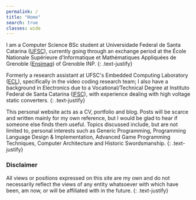 ```yaml
---
permalink: /
title: "Home"
search: true
classes: wide
---
```


I am a Computer Science BSc student at Universidade Federal de Santa Catarina ([UFSC]), currently going through an exchange period at the École Nationale Supérieure d'Informatique et Mathématiques Appliquées de Grenoble ([Ensimag]) of Grenoble INP.
{: .text-justify}

Formerly a research assistant at UFSC's Embedded Computing Laboratory ([ECL]), specifically in the video coding research team; I also have a background in Electronics due to a Vocational/Technical Degree at Instituto Federal de Santa Catarina ([IFSC]), with experience dealing with high voltage static converters.
{: .text-justify}

[UFSC]: https://ufsc.br/
[Ensimag]: https://ensimag.grenoble-inp.fr/en/education/embedded-systems-and-software-devices
[ECL]: https://eclab.paginas.ufsc.br/
[IFSC]: http://florianopolis.ifsc.edu.br/

This personal website acts as a CV, portfolio and blog.
Posts will be scarce and written mainly for my own reference, but I would be glad to hear if someone else finds them useful.
Topics discussed include, but are not limited to, personal interests such as Generic Programming, Programming Language Design & Implementation, Advanced Game Programming Techniques, Computer Architecture and Historic Swordsmanship.
{: .text-justify}


### Disclaimer

All views or positions expressed on this site are my own and do not necessarily reflect the views of any entity whatsoever with which have been, am now, or will be affiliated with in the future.
{: .text-justify}
